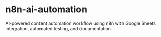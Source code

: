 # n8n-ai-automation
AI-powered content automation workflow using n8n with Google Sheets integration, automated testing, and documentation.
